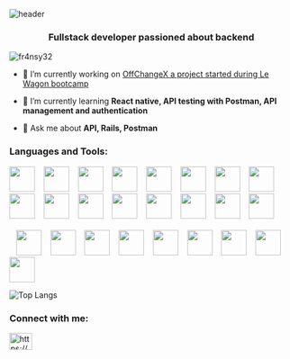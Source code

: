 ![header](https://capsule-render.vercel.app/api?type=waving&color=auto&height=150&section=header&text=Hello%World!&fontSize=90)
<h3 align="center">Fullstack developer passioned about backend</h3>

<p align="left"> <img src="https://komarev.com/ghpvc/?username=fr4nsy32&label=Profile%20views&color=0e75b6&style=flat" alt="fr4nsy32" /> </p>

- 🔭 I’m currently working on [OffChangeX a project started during Le Wagon bootcamp](https://github.com/Fr4nsy32/off-change-x)

- 🌱 I’m currently learning **React native, API testing with Postman, API management and authentication**

- 💬 Ask me about **API, Rails, Postman**


<h3 align="left">Languages and Tools:</h3>


<p align="left"><img src="https://cdn.jsdelivr.net/gh/devicons/devicon/icons/firefox/firefox-original.svg" width="45" height="45"/>
  &nbsp;&nbsp;&nbsp;<img src="https://cdn.jsdelivr.net/gh/devicons/devicon/icons/bootstrap/bootstrap-original-wordmark.svg" width="45" height="45"/>
  &nbsp;&nbsp;&nbsp;<img src="https://cdn.jsdelivr.net/gh/devicons/devicon/icons/rails/rails-plain-wordmark.svg" width="45" height="45"/>
  &nbsp;&nbsp;&nbsp;<img src="https://cdn.jsdelivr.net/gh/devicons/devicon/icons/git/git-original.svg" width="45" height="45"/>
  &nbsp;&nbsp;&nbsp;<img src="https://cdn.jsdelivr.net/gh/devicons/devicon/icons/heroku/heroku-original-wordmark.svg" width="45" height="45"/>
  &nbsp;&nbsp;&nbsp;<img src="https://cdn.jsdelivr.net/gh/devicons/devicon/icons/javascript/javascript-original.svg" width="45" height="45"/>
  &nbsp;&nbsp;&nbsp;<img src="https://cdn.jsdelivr.net/gh/devicons/devicon/icons/postgresql/postgresql-original.svg" width="45" height="45"/>
  &nbsp;&nbsp;&nbsp;<img src="https://cdn.jsdelivr.net/gh/devicons/devicon/icons/ruby/ruby-original.svg" width="45" height="45"/>
  &nbsp;&nbsp;&nbsp;<img src="https://cdn.jsdelivr.net/gh/devicons/devicon/icons/html5/html5-original.svg" width="45" height="45"/>
  &nbsp;&nbsp;&nbsp;<img src="https://cdn.jsdelivr.net/gh/devicons/devicon/icons/css3/css3-original.svg" width="45" height="45"/>
  &nbsp;&nbsp;&nbsp;<img src="https://cdn.jsdelivr.net/gh/devicons/devicon/icons/figma/figma-original.svg" width="45" height="45"/>
  &nbsp;&nbsp;&nbsp;<img src="https://www.vectorlogo.zone/logos/getpostman/getpostman-icon.svg" width="45" height="45"/>
  &nbsp;&nbsp;&nbsp;<img src="https://cdn.jsdelivr.net/gh/devicons/devicon/icons/react/react-original.svg" width="45" height="45"/>
  &nbsp;&nbsp;&nbsp;<img src="https://cdn.jsdelivr.net/gh/devicons/devicon/icons/nodejs/nodejs-original-wordmark.svg" width="45" height="45"/>
  &nbsp;&nbsp;&nbsp;<img src="https://cdn.jsdelivr.net/gh/devicons/devicon/icons/webpack/webpack-original.svg" width="45" height="45"/>
  &nbsp;&nbsp;&nbsp;<img src="https://cdn.jsdelivr.net/gh/devicons/devicon/icons/sqlite/sqlite-original.svg" width="45" height="45"/>
  <br>
  <br>
  &nbsp;&nbsp;&nbsp;<img src="https://cdn.jsdelivr.net/gh/devicons/devicon/icons/sass/sass-original.svg" width="45" height="45"/>
  &nbsp;&nbsp;&nbsp;<img src="https://cdn.jsdelivr.net/gh/devicons/devicon/icons/linux/linux-original.svg" width="45" height="45"/>
  &nbsp;&nbsp;&nbsp;<img src="https://cdn.jsdelivr.net/gh/devicons/devicon/icons/redis/redis-original-wordmark.svg" width="45" height="45"/>
  &nbsp;&nbsp;&nbsp;<img src="https://www.chartjs.org/media/logo-title.svg" width="45" height="45"/>
  &nbsp;&nbsp;&nbsp;<img src="https://cdn.jsdelivr.net/gh/devicons/devicon/icons/mysql/mysql-original-wordmark.svg" width="45" height="45"/>
  &nbsp;&nbsp;&nbsp;<img src="https://cdn.jsdelivr.net/gh/devicons/devicon/icons/trello/trello-plain.svg" width="45" height="45"/>
  &nbsp;&nbsp;&nbsp;<img src="https://cdn.jsdelivr.net/gh/devicons/devicon/icons/vscode/vscode-original.svg" width="45" height="45"/>
  &nbsp;&nbsp;&nbsp;<img src="https://cdn.jsdelivr.net/gh/devicons/devicon/icons/ubuntu/ubuntu-plain.svg" width="45" height="45"/>
  &nbsp;&nbsp;&nbsp;<img src="https://cdn.jsdelivr.net/gh/devicons/devicon/icons/chrome/chrome-original.svg" width="45" height="45"/></p>

![Top Langs](https://github-readme-stats.vercel.app/api/top-langs/?username=fr4nsy32&layout=compact&theme=radical)

<h3 align="left">Connect with me:</h3>
<p align="left">
<a href="https://linkedin.com/in/https://www.linkedin.com/in/andi-sina/" target="blank"><img align="center" src="https://raw.githubusercontent.com/rahuldkjain/github-profile-readme-generator/master/src/images/icons/Social/linked-in-alt.svg" alt="https://www.linkedin.com/in/andi-sina/" height="30" width="40" /></a>
</p>
<!--
**Fr4nsy32/fr4nsy32** is a ✨ _special_ ✨ repository because its `README.md` (this file) appears on your GitHub profile.

Here are some ideas to get you started:

- 🔭 I’m currently working on ...
- 🌱 I’m currently learning ...
- 👯 I’m looking to collaborate on ...
- 🤔 I’m looking for help with ...
- 💬 Ask me about ...
- 📫 How to reach me: ...
- 😄 Pronouns: ...
- ⚡ Fun fact: ...
-->
